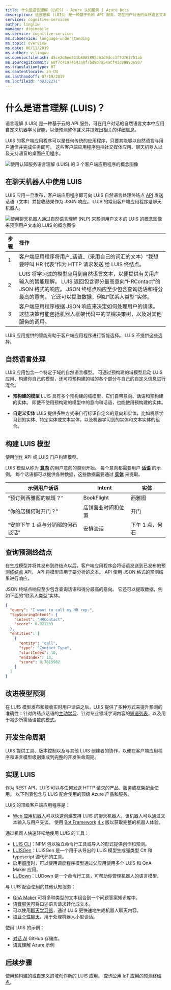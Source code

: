 ```yaml
---
title: 什么是语言理解 (LUIS) - Azure 认知服务 | Azure Docs
description: 语言理解 (LUIS) 是一种基于云的 API 服务，可在用户对话的自然语言文本中应用自定义机器学习智能，以便预测整体含义并提炼出相关的详细信息。
services: cognitive-services
author: lingliw
manager: digimobile
ms.service: cognitive-services
ms.subservice: language-understanding
ms.topic: overview
ms.date: 06/11/2019
ms.author: v-lingwu
ms.openlocfilehash: d5ce2d6ee311b8805895c61d9dcc3f7d761751ab
ms.sourcegitcommit: 68f7c41974143a8f7bd9b7a54acf41c09893e587
ms.translationtype: HT
ms.contentlocale: zh-CN
ms.lasthandoff: 07/19/2019
ms.locfileid: "68332271"
---
```

# <a name="what-is-language-understanding-luis"></a>什么是语言理解 (LUIS)？

语言理解 (LUIS) 是一种基于云的 API 服务，可在用户对话的自然语言文本中应用自定义机器学习智能，以便预测整体含义并提炼出相关的详细信息。 

LUIS 的客户端应用程序可以是任何传统的应用程序，只要其能够以自然语言与用户通信并完成任务即可。 这些客户端应用程序包括社交媒体应用、聊天机器人以及支持语音的桌面应用程序。  

![使用认知服务语言理解 (LUIS) 的 3 个客户端应用程序的概念图像](./media/luis-overview/luis-entry-point.png "使用认知服务语言理解 (LUIS) 的 3 个客户端应用程序的概念图像")

## <a name="use-luis-in-a-chat-bot"></a>在聊天机器人中使用 LUIS

<a name="Accessing-LUIS"></a>

LUIS 应用一旦发布，客户端应用程序即可向 LUIS 自然语言处理终结点 [API][endpoint-apis] 发送话语（文本）并接收结果作为 JSON 响应。 LUIS 的常用客户端应用程序是聊天机器人。


![使用聊天机器人通过自然语言理解 (NLP) 来预测用户文本的 LUIS 的概念图像](./media/luis-overview/luis-overview-process-2.png "使用聊天机器人通过自然语言理解 (NLP") 来预测用户文本的 LUIS 的概念图像

|步骤|操作|
|:--|:--|
|1|客户端应用程序将用户_话语_（采用自己的词汇的文本）“我想要呼叫 HR 代表”作为 HTTP 请求发送 给 LUIS 终结点。|
|2|LUIS 将学习过的模型应用到自然语言文本，以便提供有关用户输入的智能理解。 LUIS 返回包含得分最高意向“HRContact”的 JSON 格式的响应。 JSON 终结点响应至少包含查询话语和得分最高的意向。 它还可以提取数据，例如“联系人类型”实体。|
|3|客户端应用程序根据 JSON 响应来决定如何处理用户的请求。 这些决策可能包括机器人框架代码中的某棵决策树，以及对其他服务的调用。 |

LUIS 应用提供的智能有助于客户端应用程序进行智能选择。 LUIS 不提供这些选择。 

<a name="Key-LUIS-concepts"></a>
<a name="what-is-a-luis-model"></a>

## <a name="natural-language-processing"></a>自然语言处理

LUIS 应用包含一个特定于域的自然语言模型。 可通过预构建的域模型启动 LUIS 应用、构建你自己的模型，还可将预构建的域的各个部分与自己的自定义信息进行混合。

* **预构建的模型** LUIS 具有多个预构建的域模型，它们自带意向、话语和预构建的实体。 即使不使用预构建的模型中的意向和话语，也能使用预构建的实体。 

* **自定义实体** LUIS 提供多种方式来自行标识自定义的意向和实体，比如机器学习到的实体、特定实体或文本实体，以及机器学习到的实体和文本实体的组合。

## <a name="build-the-luis-model"></a>构建 LUIS 模型
使用[创作](https://aka.ms/luis-authoring-apis) API 或 LUIS 门户构建模型。

LUIS 模型从称为 **[意向](luis-concept-intent.md)** 的用户意向的类别开始。 每个意向都需要用户 **[话语](luis-concept-utterance.md)** 的示例。 每个话语都可以提供各种数据，这些数据需要通过 **[实体](luis-concept-entity-types.md)** 来提取。 

|示例用户话语|Intent|实体|
|-----------|-----------|-----------|
|“预订到西雅图的航班？” |BookFlight|西雅图|
|“你的店铺何时开门？” |店铺营业时间和位置|开门|
|“安排下午 1 点与分销部的何石谈话”  |安排谈话|下午 1 点，何石|

## <a name="query-prediction-endpoint"></a>查询预测终结点

在生成模型并将其发布到终结点以后，客户端应用程序会将话语发送到已发布的预测[终结点](https://aka.ms/luis-endpoint-apis) API。 API 将模型应用于要分析的文本。 API 使用 JSON 格式的预测结果进行响应。  

JSON 终结点响应至少包含查询话语和得分最高的意向。 它还可以提取数据，例如下面的“联系人类型”实体。  

```JSON
{
  "query": "I want to call my HR rep.",
  "topScoringIntent": {
    "intent": "HRContact",
    "score": 0.921233
  },
  "entities": [
    {
      "entity": "call",
      "type": "Contact Type",
      "startIndex": 10,
      "endIndex": 13,
      "score": 0.7615982
    }
  ]
}
```

## <a name="improve-model-prediction"></a>改进模型预测

在 LUIS 模型发布和接收实时用户话语之后，LUIS 提供了多种方式来提升预测的准确性：针对终结点话语的[主动学习](luis-concept-review-endpoint-utterances.md)、针对专业领域字词内容的[短语列表](luis-concept-feature.md)，以及用于减少所需话语数的[模式](luis-concept-patterns.md)。

<a name="using-luis"></a>

## <a name="development-lifecycle"></a>开发生命周期
LUIS 提供工具、版本控制以及与其他 LUIS 创建者的协作，以便在客户端应用程序和语言模型级别集成到完整的开发生命周期。 

## <a name="implementing-luis"></a>实现 LUIS
作为 REST API，LUIS 可以与任何发送 HTTP 请求的产品、服务或框架配合使用。 以下列表包含与 LUIS 配合使用的顶级 Azure 产品和服务。

LUIS 的顶级客户端应用程序是：
* [Web 应用机器人](https://docs.microsoft.com/azure/bot-service/?view=azure-bot-service-4.0)可以快速创建支持 LUIS 的聊天机器人，该机器人可以通过文本输入与用户交谈。 使用 [Bot Framework][bot-framework] [4.x](https://github.com/Microsoft/botbuilder-dotnet) 版以获取完整的机器人体验。

通过机器人快速轻松地使用 LUIS 的工具：
* [LUIS CLI](https://github.com/Microsoft/botbuilder-tools/tree/master/packages/LUIS)：NPM 包以独立命令行工具或导入的形式提供创作和预测。 
* [LUISGen](https://github.com/Microsoft/botbuilder-tools/tree/master/packages/LUISGen)：LUISGen 是一个用于从导出的 LUIS 模型生成强类型 C# 和 typescript 源代码的工具。
* 启用[调度](https://aka.ms/dispatch-tool)时，可以使用调度程序模型通过父应用使用多个 LUIS 和 QnA Maker 应用。
* [LUDown](https://github.com/Microsoft/botbuilder-tools/tree/master/packages/Ludown)：LUDown 是一个命令行工具，可帮助你管理机器人的语言模型。

与 LUIS 配合使用的其他认知服务：
* [QnA Maker][qnamaker] 可将多种类型的文本组合到一个问题答案知识库中。
* [语音服务](../Speech-Service/overview.md)可将口述语言请求转化成文本。 
* 可以使用[聊天学习器](https://docs.microsoft.com/azure/cognitive-services/labs/conversation-learner/overview)，通过 LUIS 更快速地生成机器人聊天内容。
* [项目个性聊天](https://docs.microsoft.com/azure/cognitive-services/project-personality-chat/overview)，用于处理机器人小型谈话。

使用 LUIS 的示例：
* [对话 AI](https://github.com/Microsoft/AI) GitHub 存储库。
* [语言理解](https://github.com/Azure-Samples/cognitive-services-language-understanding) Azure 示例

## <a name="next-steps"></a>后续步骤

使用[预构建的](luis-get-started-create-app.md)或[自定义的](luis-quickstart-intents-only.md)域创作新的 LUIS 应用。 [查询公用 IoT 应用的预测终结点](luis-get-started-cs-get-intent.md)。

[bot-framework]: https://docs.microsoft.com/bot-framework/
[flow]: https://docs.microsoft.com/connectors/luis/
[authoring-apis]: https://aka.ms/luis-authoring-api
[endpoint-apis]: https://aka.ms/luis-endpoint-apis
[qnamaker]: https://qnamaker.ai/




